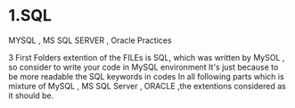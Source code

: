 # 1.SQL
MYSQL , MS SQL SERVER , Oracle Practices

3 First Folders extention of the FILEs is SQL, which was written by MySOL , so consider to write your code in MySQL environment
It's just because to be more readable the SQL keywords in codes
In all following parts which is mixture of MySQL , MS SQL Server , ORACLE ,the extentions considered as it should be.
